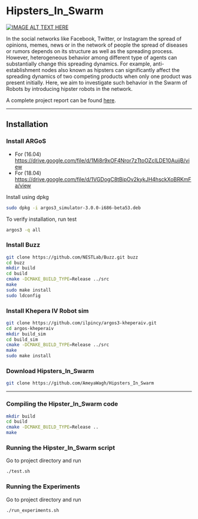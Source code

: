# Hipsters_In_Swarm

[![IMAGE ALT TEXT HERE](assets/hipsters_in_swarm.gif)]()


In the social networks like Facebook, Twitter, or
Instagram the spread of opinions, memes, news or in the network
of people the spread of diseases or rumors depends on its structure
as well as the spreading process. However, heterogeneous
behavior among different type of agents can substantially change
this spreading dynamics. For example, anti-establishment nodes
also known as hipsters can significantly affect the spreading
dynamics of two competing products when only one product was
present initially. Here, we aim to investigate such behavior in the
Swarm of Robots by introducing hipster robots in the network.


A complete project report can be found [here](assets/Swarm_Intelligence_final_project_report.pdf).

---

## Installation

### Install ARGoS

- For (16.04) https://drive.google.com/file/d/1Mi8r9xOF4Nror7zTtoOZcILDE10AujjB/view 
- For (18.04) https://drive.google.com/file/d/1VGDogC8tBipOv2kykJH4hsckXoBRKmFa/view 

Install using dpkg
```bash
sudo dpkg -i argos3_simulator-3.0.0-i686-beta53.deb
```

To verify installation, run test
```bash
argos3 -q all
```

### Install Buzz
```bash
git clone https://github.com/NESTLab/Buzz.git buzz
cd buzz
mkdir build
cd build
cmake -DCMAKE_BUILD_TYPE=Release ../src
make
sudo make install
sudo ldconfig
```

### Install Khepera IV Robot sim
```bash
git clone https://github.com/ilpincy/argos3-kheperaiv.git
cd argos-kheperaiv
mkdir build_sim
cd build_sim
cmake -DCMAKE_BUILD_TYPE=Release ../src
make
sudo make install
```

### Download Hipsters_In_Swarm
```bash
git clone https://github.com/AmeyaWagh/Hipsters_In_Swarm
```

---

### Compiling the Hipster_In_Swarm code
```bash
mkdir build
cd build
cmake -DCMAKE_BUILD_TYPE=Release ..
make
```

### Running the Hipster_In_Swarm script
Go to project directory and run
```bash
./test.sh
```

### Running the Experiments
Go to project directory and run
```bash
./run_experiments.sh
```
